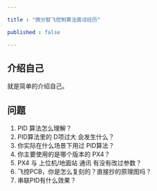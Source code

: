 ```yaml
---

title : "微分智飞控制算法面试经历"

published : false

---
```



## 介绍自己

就是简单的介绍自己。

## 问题

1. PID 算法怎么理解？
2. PID算法里的 D项过大 会发生什么？
3. 你实际在什么场景下用过 PID算法？
4. 你主要使用的是哪个版本的 PX4？
5. PX4 与 上位机/地面站 通讯 有没有改过参数？
6. 飞控PCB，你是怎么复刻的？直接抄的原理图吗？
7. 串联PID有什么效果？
